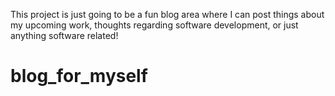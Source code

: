 This project is just going to be a fun blog area where I can post things about my
upcoming work, thoughts regarding software development, or just anything software
related!


# blog_for_myself